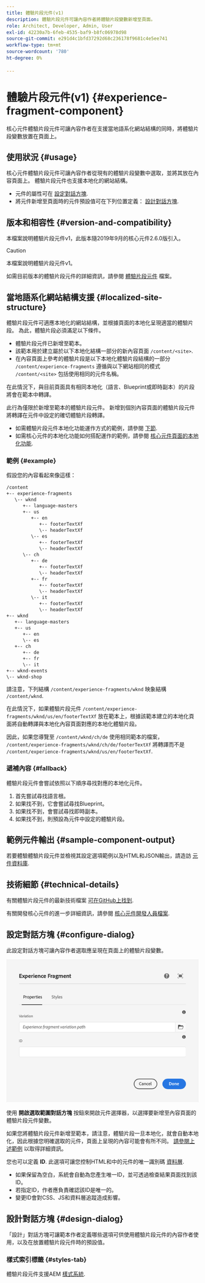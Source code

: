 ```yaml
---
title: 體驗片段元件(v1)
description: 體驗片段元件可讓內容作者將體驗片段變數新增至頁面。
role: Architect, Developer, Admin, User
exl-id: 42230a7b-6feb-4535-baf9-b8fc06978d98
source-git-commit: e291d4c1bfd37292d68c236178f9681c4e5ee741
workflow-type: tm+mt
source-wordcount: '780'
ht-degree: 0%

---
```


# 體驗片段元件(v1) {#experience-fragment-component}

核心元件體驗片段元件可讓內容作者在支援當地語系化網站結構的同時，將體驗片段變數放置在頁面上。

## 使用狀況 {#usage}

核心元件體驗片段元件可讓內容作者從現有的體驗片段變數中選取，並將其放在內容頁面上。 體驗片段元件也支援本地化的網站結構。

* 元件的屬性可在 [設定對話方塊](#configure-dialog).
* 將元件新增至頁面時的元件預設值可在下列位置定義： [設計對話方塊](#design-dialog).

## 版本和相容性 {#version-and-compatibility}

本檔案說明體驗片段元件v1，此版本隨2019年9月的核心元件2.6.0版引入。

>[!CAUTION]
>
>本檔案說明體驗片段元件v1。
>
>如需目前版本的體驗片段元件的詳細資訊，請參閱 [體驗片段元件](/help/components/experience-fragment.md) 檔案。

## 當地語系化網站結構支援 {#localized-site-structure}

體驗片段元件可適應本地化的網站結構，並根據頁面的本地化呈現適當的體驗片段。 為此，體驗片段必須滿足以下條件。

* 體驗片段元件已新增至範本。
* 該範本用於建立屬於以下本地化結構一部分的新內容頁面 `/content/<site>`.
* 在內容頁面上參考的體驗片段是以下本地化體驗片段結構的一部分 `/content/experience-fragments` 遵循與以下網站相同的模式 `/content/<site>` 包括使用相同的元件名稱。

在此情況下，與目前頁面具有相同本地化（語言、Blueprint或即時副本）的片段將會在範本中轉譯。

此行為僅限於新增至範本的體驗片段元件。 新增到個別內容頁面的體驗片段元件將轉譯在元件中設定的確切體驗片段轉譯。

* 如需體驗片段元件本地化功能運作方式的範例，請參閱 [下節](#example).
* 如需核心元件的本地化功能如何搭配運作的範例，請參閱 [核心元件頁面的本地化功能](/help/get-started/localization.md).

### 範例 {#example}

假設您的內容看起來像這樣：

```
/content
+-- experience-fragments
   \-- wknd
      +-- language-masters
      +-- us
         +-- en
            +-- footerTextXf
            \-- headerTextXf
         \-- es
            +-- footerTextXf
            \-- headerTextXf
      \-- ch
         +-- de
            +-- footerTextXf
            \-- headerTextXf
         +-- fr
            +-- footerTextXf
            \-- headerTextXf
         \-- it
            +-- footerTextXf
            \-- headerTextXf
+-- wknd
   +-- language-masters
   +-- us
      +-- en
      \-- es
   +-- ch
      +-- de
      +-- fr
      \-- it
+-- wknd-events
\-- wknd-shop
```

請注意，下列結構 `/content/experience-fragments/wknd` 映象結構 `/content/wknd`.

在此情況下，如果體驗片段元件 `/content/experience-fragments/wknd/us/en/footerTextXf` 放在範本上，根據該範本建立的本地化頁面將自動轉譯與本地化內容頁面對應的本地化體驗片段。

因此，如果您導覽至 `/content/wknd/ch/de` 使用相同範本的檔案， `/content/experience-fragments/wknd/ch/de/footerTextXf` 將轉譯而不是 `/content/experience-fragments/wknd/us/en/footerTextXf`.

### 遞補內容 {#fallback}

體驗片段元件會嘗試依照以下順序尋找對應的本地化元件。

1. 首先嘗試尋找語言根。
1. 如果找不到，它會嘗試尋找Blueprint。
1. 如果找不到，會嘗試尋找即時副本。
1. 如果找不到，則預設為元件中設定的體驗片段。

## 範例元件輸出 {#sample-component-output}

若要體驗體驗片段元件並檢視其設定選項範例以及HTML和JSON輸出，請造訪 [元件資料庫](https://adobe.com/go/aem_cmp_library_xf).

## 技術細節 {#technical-details}

有關體驗片段元件的最新技術檔案 [可在GitHub上找到](https://adobe.com/go/aem_cmp_tech_xf_v1).

有關開發核心元件的進一步詳細資訊，請參閱 [核心元件開發人員檔案](/help/developing/overview.md).

## 設定對話方塊 {#configure-dialog}

此設定對話方塊可讓內容作者選取應呈現在頁面上的體驗片段變數。

![體驗片段元件的「編輯」對話方塊](/help/assets/experience-fragment-edit.png)

使用 **開啟選取範圍對話方塊** 按鈕來開啟元件選擇器，以選擇要新增至內容頁面的體驗片段元件變數。

如果您將體驗片段元件新增至範本，請注意，體驗片段一旦本地化，就會自動本地化，因此根據您明確選取的元件，頁面上呈現的內容可能會有所不同。 [請參閱上述範例](#example) 以取得詳細資訊。

您也可以定義 **ID**. 此選項可讓您控制HTML和中的元件的唯一識別碼 [資料層](/help/developing/data-layer/overview.md).

* 如果保留為空白，系統會自動為您產生唯一ID，並可透過檢查結果頁面找到該ID。
* 若指定ID，作者應負責確認該ID是唯一的。
* 變更ID會對CSS、JS和資料層追蹤造成影響。

## 設計對話方塊 {#design-dialog}

「設計」對話方塊可讓範本作者定義哪些選項可供使用體驗片段元件的內容作者使用，以及在放置體驗片段元件時的預設值。

### 樣式索引標籤 {#styles-tab}

體驗片段元件支援AEM [樣式系統](/help/get-started/authoring.md#component-styling).
